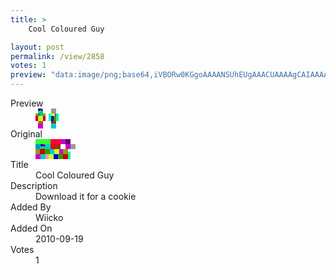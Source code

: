 ```yaml
---
title: >
    Cool Coloured Guy

layout: post
permalink: /view/2858
votes: 1
preview: "data:image/png;base64,iVBORw0KGgoAAAANSUhEUgAAACUAAAAgCAIAAAAaMSbnAAAABnRSTlMA/wD/AP5AXyvrAAAA6klEQVRIie2W3Q2DMAyE76pO1LBSw0xJV8IdCfeBgMNfBWqqVoh7QA6K/Sm+GEHVFr1IIpNapNigGB+L772/D/FlS6GCmvMIsI9IcLbhI11HK5VUXyWhASoV7TSvDA+ANllcimJa8Y9VedQ7Xn7K7/K6k6VneR5DsEXsA3Gj8wWx9no/ujuEzVxjBaw8gKq7fQD+Yf6OxWNulAtB/MwDADQDnK76B7qslFku3u7I0ft58k7eHjH/f4kx4V0N6WfG1dOZW5MwpdcBocYQN9kn9+j9/Kl/wufiJqe3TbVkOV2dpR+9nyfv5O3RC62XQzdqtndlAAAAAElFTkSuQmCC"
---
```

<dl class="side-by-side">
<dt>Preview</dt>
<dd>
    <img class="preview" src="data:image/png;base64,iVBORw0KGgoAAAANSUhEUgAAACUAAAAgCAIAAAAaMSbnAAAABnRSTlMA/wD/AP5AXyvrAAAA6klEQVRIie2W3Q2DMAyE76pO1LBSw0xJV8IdCfeBgMNfBWqqVoh7QA6K/Sm+GEHVFr1IIpNapNigGB+L772/D/FlS6GCmvMIsI9IcLbhI11HK5VUXyWhASoV7TSvDA+ANllcimJa8Y9VedQ7Xn7K7/K6k6VneR5DsEXsA3Gj8wWx9no/ujuEzVxjBaw8gKq7fQD+Yf6OxWNulAtB/MwDADQDnK76B7qslFku3u7I0ft58k7eHjH/f4kx4V0N6WfG1dOZW5MwpdcBocYQN9kn9+j9/Kl/wufiJqe3TbVkOV2dpR+9nyfv5O3RC62XQzdqtndlAAAAAElFTkSuQmCC">
</dd>
<dt>Original</dt>
<dd>
    <img class="preview" src="data:image/png;base64,iVBORw0KGgoAAAANSUhEUgAAAEAAAAAgCAYAAACinX6EAAAAuElEQVR42u3WQQ6DMAxE0blT7sSdfCffyU0l2hJoxlSoGzxEX4gNkAcLo8V/V+BaDqctWGjIDgEIQAACEIAACgPAPGiIQ7EJ7rSvN1izlpe9fgZkZjQBnAPAWgzXNQDCPwCxv0YRgEObVQrg/RdUBSj7B7y+/HC+CYBZf9AkB68Zj8F4H5Jo0w2Bhl8PAQhAAPcCCBsTgAAEcGmQSAedPkzsyzaH530nZajZRxGAAAQgAAEIQACnAR74YBiWNKwV0wAAAABJRU5ErkJggg==">
</dd>
<dt>Title</dt>
<dd>Cool Coloured Guy</dd>
<dt>Description</dt>
<dd>Download it for a cookie</dd>
<dt>Added By</dt>
<dd>Wiicko</dd>
<dt>Added On</dt>
<dd>2010-09-19</dd>
<dt>Votes</dt>
<dd>1</dd>
</dl>
